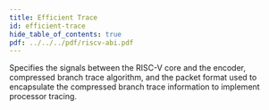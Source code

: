 ```yaml
---
title: Efficient Trace
id: efficient-trace
hide_table_of_contents: true
pdf: ../../../pdf/riscv-abi.pdf
---
```


Specifies the signals between the RISC-V core and the encoder, compressed branch trace algorithm, and the packet format used to encapsulate the compressed branch trace information to implement processor tracing.

<PDF download= {frontMatter.pdf} title= {frontMatter.title} >
</PDF>
